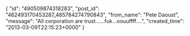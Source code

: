  {
   "id": "490509874318283",
   "post_id": "462493170453287_485784274790843",
   "from_name": "Pete Daoust",
   "message": "All corporation are trust......fuk...oouuffff....",
   "created_time": "2013-03-09T22:15:23+0000"
 }
